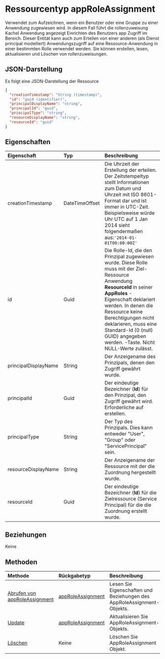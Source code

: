 # <a name="approleassignment-resource-type"></a>Ressourcentyp appRoleAssignment

Verwendet zum Aufzeichnen, wenn ein Benutzer oder eine Gruppe zu einer Anwendung zugewiesen wird. In diesem Fall führt die rollenzuweisung Kachel Anwendung angezeigt Einrichten des Benutzers app Zugriff im Bereich. Dieser Entität kann auch zum Erteilen von einer anderen (als Dienst principal modelliert) Anwendungszugriff auf eine Ressource-Anwendung in einer bestimmten Rolle verwendet werden. Sie können erstellen, lesen, aktualisieren und Löschen von rollenzuweisungen.


## <a name="json-representation"></a>JSON-Darstellung

Es folgt eine JSON-Darstellung der Ressource

<!-- {
  "blockType": "resource",
  "optionalProperties": [

  ],
  "@odata.type": "microsoft.graph.approleassignment"
}-->

```json
{
  "creationTimestamp": "String (timestamp)",
  "id": "guid (identifier)",
  "principalDisplayName": "string",
  "principalId": "guid",
  "principalType": "string",
  "resourceDisplayName": "string",
  "resourceId": "guid"
}

```
## <a name="properties"></a>Eigenschaften
| Eigenschaft     | Typ   |Beschreibung|
|:---------------|:--------|:----------|
|creationTimestamp|DateTimeOffset|Die Uhrzeit der Erstellung der erteilen. Der Zeitstempeltyp stellt Informationen zum Datum und Uhrzeit mit ISO 8601-Format dar und ist immer in UTC-Zeit. Beispielsweise würde Uhr UTC auf 1 Jan 2014 sieht folgendermaßen aus:`'2014-01-01T00:00:00Z'`|
|id|Guid|Die Rolle-Id, die den Prinzipal zugewiesen wurde.  Diese Rolle muss mit der Ziel-Ressource Anwendung **ResourceId** in seiner **AppRoles** -Eigenschaft deklariert werden. In denen die Ressource keine Berechtigungen nicht deklarieren, muss eine Standard-Id (0 (null) GUID) angegeben werden. -Taste. Nicht NULL-Werte zulässt. |
|principalDisplayName|String|Der Anzeigename des Prinzipals, denen den Zugriff gewährt wurde.|
|principalId|Guid|Der eindeutige Bezeichner (**Id**) für den Prinzipal, den Zugriff gewährt wird. Erforderliche auf erstellen.            |
|principalType|String|Der Typ des Prinzipals.  Dies kann entweder "User", "Group" oder "ServicePrincipal" sein.|
|resourceDisplayName|String|Der Anzeigename der Ressource mit der die Zuordnung hergestellt wurde.|
|resourceId|Guid|Der eindeutige Bezeichner (**Id**) für die Zielressource (Service Principal) für die die Zuordnung erstellt wurde.|

## <a name="relationships"></a>Beziehungen
Keine


## <a name="methods"></a>Methoden

| Methode           | Rückgabetyp    |Beschreibung|
|:---------------|:--------|:----------|
|[Abrufen von appRoleAssignment](../api/approleassignment_get.md) | [appRoleAssignment](approleassignment.md) |Lesen Sie Eigenschaften und Beziehungen des AppRoleAssignment-Objekts.|
|[Update](../api/approleassignment_update.md) | [appRoleAssignment](approleassignment.md)   |Aktualisieren Sie AppRoleAssignment-Objekts. |
|[Löschen](../api/approleassignment_delete.md) | Keine |Löschen Sie AppRoleAssignment Objekt. |

<!-- uuid: 8fcb5dbc-d5aa-4681-8e31-b001d5168d79
2015-10-25 14:57:30 UTC -->
<!-- {
  "type": "#page.annotation",
  "description": "appRoleAssignment resource",
  "keywords": "",
  "section": "documentation",
  "tocPath": ""
}-->